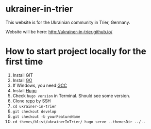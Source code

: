 # ukrainer-in-trier
This website is for the Ukrainian community in Trier, Germany.

Website will be here: http://ukrainer-in-trier.github.io/

# How to start project locally for the first time
1. Install GIT
2. Install [GO](https://go.dev/dl/)
3. If Windows, you need [GCC](http://www6.mingw.org/?template=ARROW_3&tdfs=0&s_token=1665160980.0195040000&uuid=1665160980.0195040000&term=C%20Compiler&term=GCC%20Compiler&term=Test%20Code%20Online&searchbox=0&showDomain=0&backfill=0)
4. Install [Hugo](https://gohugo.io/getting-started/installing/)
5. Check `hugo version` in Terminal. Should see some version.
6. Clone [repo](https://github.com/Ukrainer-In-Trier/ukrainer-in-trier) by SSH
7. `cd ukrainer-in-trier`
8. `git checkout develop`
9. `git checkout -b yourFeatureName`
10. `cd themes/blist/ukrainerInTrier/
    hugo serve --themesDir ../..`
